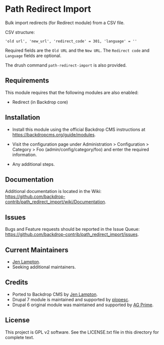 Path Redirect Import
=====================

Bulk import redirects (for Redirect module) from a CSV file.

CSV structure:
```
'old url', 'new_url', 'redirect_code' = 301, 'language' = ''
```
Required fields are the `Old URL` and the `New URL`. The `Redirect code` and
`Language` fields are optional.

The drush command `path-redirect-import` is also provided.


Requirements
------------

This module requires that the following modules are also enabled:

 * Redirect (in Backdrop core)


Installation
------------

- Install this module using the official Backdrop CMS instructions at
  https://backdropcms.org/guide/modules.

- Visit the configuration page under Administration > Configuration > Category >
  Foo (admin/config/category/foo) and enter the required information.

- Any additional steps.

Documentation
-------------

Additional documentation is located in the Wiki:
https://github.com/backdrop-contrib/path_redirect_import/wiki/Documentation.

Issues
------

Bugs and Feature requests should be reported in the Issue Queue:
https://github.com/backdrop-contrib/path_redirect_import/issues.

Current Maintainers
-------------------

- [Jen Lampton](https://github.com/jenlampton).
- Seeking additional maintainers.

Credits
-------

- Ported to Backdrop CMS by [Jen Lampton](https://github.com/jenlampton).
- Drupal 7 module is maintained and supported by [plopesc](http://drupal.org/user/282415).
- Drupal 6 original module was maintained and supported by [AG Prime](http://www.ag-prime.com).

License
-------

This project is GPL v2 software.
See the LICENSE.txt file in this directory for complete text.

